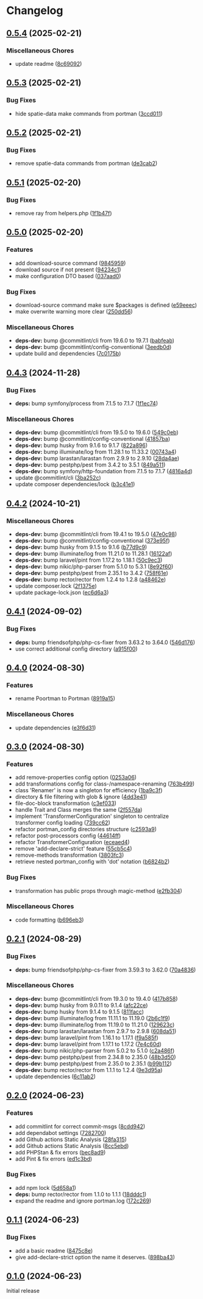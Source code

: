 # Changelog

## [0.5.4](https://github.com/magewirephp/portman/compare/v0.5.3...v0.5.4) (2025-02-21)


### Miscellaneous Chores

* update readme ([8c69092](https://github.com/magewirephp/portman/commit/8c69092ab08e1442391fb85d89cdc300d9b22ea9))

## [0.5.3](https://github.com/magewirephp/portman/compare/v0.5.2...v0.5.3) (2025-02-21)


### Bug Fixes

* hide spatie-data make commands from portman ([3ccd011](https://github.com/magewirephp/portman/commit/3ccd0116635985b5df83f30358b3838531f23fbf))

## [0.5.2](https://github.com/magewirephp/portman/compare/v0.5.1...v0.5.2) (2025-02-21)


### Bug Fixes

* remove spatie-data commands from portman ([de3cab2](https://github.com/magewirephp/portman/commit/de3cab2723e0dccdfa8aa1d19a8ae78f9e08f0c3))

## [0.5.1](https://github.com/magewirephp/portman/compare/v0.5.0...v0.5.1) (2025-02-20)


### Bug Fixes

* remove ray from helpers.php ([1f1b47f](https://github.com/magewirephp/portman/commit/1f1b47fc0653e9bb54348459707a9166f147edbf))

## [0.5.0](https://github.com/magewirephp/portman/compare/v0.4.3...v0.5.0) (2025-02-20)


### Features

* add download-source command ([9845959](https://github.com/magewirephp/portman/commit/98459590356d7e96f8566f72ad6e98ba77685fec))
* download source if not present ([94234c1](https://github.com/magewirephp/portman/commit/94234c1f2097bcd1c3b312cd121ad72a65b19326))
* make configuration DTO based ([037aad0](https://github.com/magewirephp/portman/commit/037aad05a9c9184b40170deb3e082d273b5252ea))


### Bug Fixes

* download-source command make sure $packages is defined ([e59eeec](https://github.com/magewirephp/portman/commit/e59eeecb1b11eb6a45056f0874df03b2b60eb60a))
* make overwrite warning more clear ([250dd56](https://github.com/magewirephp/portman/commit/250dd56b32cb34502eb4264f6728c0ec4a409081))


### Miscellaneous Chores

* **deps-dev:** bump @commitlint/cli from 19.6.0 to 19.7.1 ([babfeab](https://github.com/magewirephp/portman/commit/babfeab2c234803e83d85f2ffb91aea827ef0a52))
* **deps-dev:** bump @commitlint/config-conventional ([3eedb0d](https://github.com/magewirephp/portman/commit/3eedb0d50e64fd198fa896d7e0f3704b6e3f7e1d))
* update build and dependencies ([7c0175b](https://github.com/magewirephp/portman/commit/7c0175bf0b8f0ae362f2aca052056f7d6d31abb4))

## [0.4.3](https://github.com/magewirephp/portman/compare/v0.4.2...v0.4.3) (2024-11-28)


### Bug Fixes

* **deps:** bump symfony/process from 7.1.5 to 7.1.7 ([1f1ec74](https://github.com/magewirephp/portman/commit/1f1ec74c853d9369e0ea57a73bd8b46fcf2d137c))


### Miscellaneous Chores

* **deps-dev:** bump @commitlint/cli from 19.5.0 to 19.6.0 ([549c0eb](https://github.com/magewirephp/portman/commit/549c0ebfe18690e8238d32429bdd38ef44bc54fe))
* **deps-dev:** bump @commitlint/config-conventional ([41857ba](https://github.com/magewirephp/portman/commit/41857baf757fae91728909660886bbe16188df45))
* **deps-dev:** bump husky from 9.1.6 to 9.1.7 ([822a896](https://github.com/magewirephp/portman/commit/822a896127a55cc65882b6e3a6d6110cfb79fb34))
* **deps-dev:** bump illuminate/log from 11.28.1 to 11.33.2 ([00743a4](https://github.com/magewirephp/portman/commit/00743a428ba811e5b394d7adf8ffad4b3bf44a85))
* **deps-dev:** bump larastan/larastan from 2.9.9 to 2.9.10 ([28da4ae](https://github.com/magewirephp/portman/commit/28da4aede89cd7133fbeaa5e97666e313fe27bb2))
* **deps-dev:** bump pestphp/pest from 3.4.2 to 3.5.1 ([849a511](https://github.com/magewirephp/portman/commit/849a5114aea04e6fb2d46d9dae32a1b23171b84c))
* **deps-dev:** bump symfony/http-foundation from 7.1.5 to 7.1.7 ([4816a4d](https://github.com/magewirephp/portman/commit/4816a4d6acd388abd5f96dae66d3f3c49844cda6))
* update @commitlint/cli ([3ba252c](https://github.com/magewirephp/portman/commit/3ba252c215bac117a55be7795c90f0537bdfbb68))
* update composer dependencies/lock ([b3c41e1](https://github.com/magewirephp/portman/commit/b3c41e1ce17ba01fd32b411cc4321e6c450a70b1))

## [0.4.2](https://github.com/magewirephp/portman/compare/v0.4.1...v0.4.2) (2024-10-21)


### Miscellaneous Chores

* **deps-dev:** bump @commitlint/cli from 19.4.1 to 19.5.0 ([47e0c98](https://github.com/magewirephp/portman/commit/47e0c98090b019294e06826fb4fabba05b630195))
* **deps-dev:** bump @commitlint/config-conventional ([373e95f](https://github.com/magewirephp/portman/commit/373e95f5b84a449dd481a62afa7487e45d6f4c6e))
* **deps-dev:** bump husky from 9.1.5 to 9.1.6 ([b77d9c9](https://github.com/magewirephp/portman/commit/b77d9c94b0c28ddfbb864050136dd1f386e3b855))
* **deps-dev:** bump illuminate/log from 11.21.0 to 11.28.1 ([16122af](https://github.com/magewirephp/portman/commit/16122afc90165d5a3d36e0eba53f7a64a0ef3cd8))
* **deps-dev:** bump laravel/pint from 1.17.2 to 1.18.1 ([50c9ec3](https://github.com/magewirephp/portman/commit/50c9ec3d4ce9eec78c97d72a897c865ca3a70a70))
* **deps-dev:** bump nikic/php-parser from 5.1.0 to 5.3.1 ([8e92f60](https://github.com/magewirephp/portman/commit/8e92f60d4035cdcf06ec2a71aec5ca6115628844))
* **deps-dev:** bump pestphp/pest from 2.35.1 to 3.4.2 ([758f61e](https://github.com/magewirephp/portman/commit/758f61e8b653c88fb6e3bee4b1cf8ba504a439c0))
* **deps-dev:** bump rector/rector from 1.2.4 to 1.2.8 ([a48462e](https://github.com/magewirephp/portman/commit/a48462ef6aadaa8527b4bd46bb4a9e064a862dfc))
* update composer.lock ([2f1375e](https://github.com/magewirephp/portman/commit/2f1375e7874c491d58083be8396488cef620376a))
* update package-lock.json ([ec6d6a3](https://github.com/magewirephp/portman/commit/ec6d6a3aad892626fcb15c76a61c072e0e453533))

## [0.4.1](https://github.com/magewirephp/portman/compare/v0.4.0...v0.4.1) (2024-09-02)


### Bug Fixes

* **deps:** bump friendsofphp/php-cs-fixer from 3.63.2 to 3.64.0 ([546d176](https://github.com/magewirephp/portman/commit/546d176e65119dc7decb95a6770fc067ebd8fbaf))
* use correct additional config directory ([a915f00](https://github.com/magewirephp/portman/commit/a915f002a94774f594f84137f78df99f711fba55))

## [0.4.0](https://github.com/magewirephp/poortman/compare/v0.3.0...v0.4.0) (2024-08-30)


### Features

* rename Poortman to Portman ([8919a15](https://github.com/magewirephp/poortman/commit/8919a1538b2e83df0233fd497287dfa75a4f5b8c))


### Miscellaneous Chores

* update dependencies ([e3f6d31](https://github.com/magewirephp/poortman/commit/e3f6d310e8801b512fa9b6f8ee6a1b48a49b80e1))

## [0.3.0](https://github.com/magewirephp/portman/compare/v0.2.1...v0.3.0) (2024-08-30)


### Features

* add remove-properties config option ([0253a06](https://github.com/magewirephp/portman/commit/0253a0664b5666cc591c5cac50d1a9c80896b290))
* add transformations config for class-/namespace-renaming ([763b499](https://github.com/magewirephp/portman/commit/763b4999944cef1fef881340b1cb79659d4c7acc))
* class 'Renamer' is now a singleton for efficiency ([1ba9c3f](https://github.com/magewirephp/portman/commit/1ba9c3f4a59ddb8041ca8b8b81d091ed7ec3ad9c))
* directory & file filtering with glob & ignore ([4dd3e41](https://github.com/magewirephp/portman/commit/4dd3e41d4b945c21711456a867e76104b1c00687))
* file-doc-block transformation ([c3ef033](https://github.com/magewirephp/portman/commit/c3ef033a535acffa63ea75c722e6e99d476d2076))
* handle Trait and Class merges the same ([2f557da](https://github.com/magewirephp/portman/commit/2f557daf07c8f8758ca6c9526e60fd6ac336f661))
* implement 'TransformerConfiguration' singleton to centralize transformer config loading ([739cc62](https://github.com/magewirephp/portman/commit/739cc6248637bcdd8e2996f25f0482bc70e48336))
* refactor portman_config directories structure ([c2593a9](https://github.com/magewirephp/portman/commit/c2593a90fbd7ba0b36ae25c17490e5b28d20d3c1))
* refactor post-processors config ([44614ff](https://github.com/magewirephp/portman/commit/44614ff7d9c4ff86dd88a6cbb9fd9bf9463c086f))
* refactor TransformerConfiguration ([eceaed4](https://github.com/magewirephp/portman/commit/eceaed4eacb4832a6597ada07db1c858f6fb01b3))
* remove 'add-declare-strict' feature ([55cb5c4](https://github.com/magewirephp/portman/commit/55cb5c4698cd781815df5464c5ec60ab4464a37c))
* remove-methods transformation ([3803fc3](https://github.com/magewirephp/portman/commit/3803fc30d15df215711303f1cf306d6f0d89fc16))
* retrieve nested portman_config with 'dot' notation ([b6824b2](https://github.com/magewirephp/portman/commit/b6824b2c16217f8deee1a45a31a76f55502e62ed))


### Bug Fixes

* transformation has public props through magic-method ([e2fb304](https://github.com/magewirephp/portman/commit/e2fb304c9b579c36dd2cbac17b95311ea3db88d3))


### Miscellaneous Chores

* code formatting ([b696eb3](https://github.com/magewirephp/portman/commit/b696eb34e06a86a50b5d08a2453cd5cadbdda8a4))

## [0.2.1](https://github.com/magewirephp/portman/compare/v0.2.0...v0.2.1) (2024-08-29)


### Bug Fixes

* **deps:** bump friendsofphp/php-cs-fixer from 3.59.3 to 3.62.0 ([70a4836](https://github.com/magewirephp/portman/commit/70a48368df639e8acc9115aba6e8f6152a47e101))


### Miscellaneous Chores

* **deps-dev:** bump @commitlint/cli from 19.3.0 to 19.4.0 ([417b858](https://github.com/magewirephp/portman/commit/417b858b4ee33f978615e26a00233dcaf999ff2b))
* **deps-dev:** bump husky from 9.0.11 to 9.1.4 ([afc22ce](https://github.com/magewirephp/portman/commit/afc22ce3041217fd1c71450c73df55783a579e9c))
* **deps-dev:** bump husky from 9.1.4 to 9.1.5 ([811facc](https://github.com/magewirephp/portman/commit/811facc7951a71a7c7e4f08f49970067c28a4448))
* **deps-dev:** bump illuminate/log from 11.11.1 to 11.19.0 ([2b6c1f9](https://github.com/magewirephp/portman/commit/2b6c1f94c384dc07b2e155559bfb302acf466325))
* **deps-dev:** bump illuminate/log from 11.19.0 to 11.21.0 ([129623c](https://github.com/magewirephp/portman/commit/129623ccd802a87ade32a9e94e5431a5bcab15d9))
* **deps-dev:** bump larastan/larastan from 2.9.7 to 2.9.8 ([608da51](https://github.com/magewirephp/portman/commit/608da515459e6fccfecf72e455cf179412e70c7a))
* **deps-dev:** bump laravel/pint from 1.16.1 to 1.17.1 ([f9a585f](https://github.com/magewirephp/portman/commit/f9a585f3f106ab6faefc8704f7ee8384c50b5bc8))
* **deps-dev:** bump laravel/pint from 1.17.1 to 1.17.2 ([7e4c60d](https://github.com/magewirephp/portman/commit/7e4c60d399fb4df0061d86f5107558da7dcf7f1c))
* **deps-dev:** bump nikic/php-parser from 5.0.2 to 5.1.0 ([c2a486f](https://github.com/magewirephp/portman/commit/c2a486faaec0af8e55d22bf2c27be6c3033ba042))
* **deps-dev:** bump pestphp/pest from 2.34.8 to 2.35.0 ([48b3d50](https://github.com/magewirephp/portman/commit/48b3d50ab4d9d9ec6b09cf949fbdcdc85336466f))
* **deps-dev:** bump pestphp/pest from 2.35.0 to 2.35.1 ([b99b112](https://github.com/magewirephp/portman/commit/b99b112eeaf194a89a83753c710e94fac24ce698))
* **deps-dev:** bump rector/rector from 1.1.1 to 1.2.4 ([9e3d95a](https://github.com/magewirephp/portman/commit/9e3d95ab1930e9633c7d365e45b16632f2a1bc25))
* update dependencies ([6c11ab2](https://github.com/magewirephp/portman/commit/6c11ab2048ba1829ce38febf538c45e020bbf744))

## [0.2.0](https://github.com/magewirephp/portman/compare/v0.1.1...v0.2.0) (2024-06-23)


### Features

* add commitlint for correct commit-msgs ([8cdd942](https://github.com/magewirephp/portman/commit/8cdd942270b06ae4791623f79b6f67fc2fe73e9b))
* add dependabot settings ([7282700](https://github.com/magewirephp/portman/commit/7282700577312230d0061ad6f6d25b3a037be4d4))
* add Github actions Static Analysis ([28fa315](https://github.com/magewirephp/portman/commit/28fa3153fd452c7a125e8970dc8b599bd57ef365))
* add Github actions Static Analysis ([8cc5ebd](https://github.com/magewirephp/portman/commit/8cc5ebd2d385db9c132b5828c36336af70da5cdf))
* add PHPStan & fix errors ([bec8ad9](https://github.com/magewirephp/portman/commit/bec8ad924ee65f69b3c00f357f106950f06aa9e5))
* add Pint & fix errors ([ed1c3bd](https://github.com/magewirephp/portman/commit/ed1c3bd792fe2bb20c685ed1b35d1a46d9f3c13f))


### Bug Fixes

* add npm lock ([5d658a1](https://github.com/magewirephp/portman/commit/5d658a18086c517007459069710d29ab1109a756))
* **deps:** bump rector/rector from 1.1.0 to 1.1.1 ([18dddc1](https://github.com/magewirephp/portman/commit/18dddc1005fdb4238ba36197722f98ec0bfb6c82))
* expand the readme and ignore portman.log ([172c269](https://github.com/magewirephp/portman/commit/172c269a9c72444bef2128554b6c7d7da21731cd))

## [0.1.1](https://github.com/magewirephp/portman/compare/v0.1.0...v0.1.1) (2024-06-23)


### Bug Fixes

* add a basic readme ([8475c8e](https://github.com/magewirephp/portman/commit/8475c8e14b7233a0a78884da60f742de56f01cd8))
* give add-declare-strict option the name it deserves. ([898ba43](https://github.com/magewirephp/portman/commit/898ba437d6973f657ea75b2ccdeae5d9f8107d92))

## [0.1.0](https://github.com/magewirephp/portman/compare/v0.0.5...v0.1.0) (2024-06-23)

Initial release
